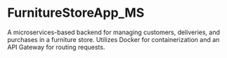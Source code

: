 # FurnitureStoreApp_MS
A microservices-based backend for managing customers, deliveries, and purchases in a furniture store. Utilizes Docker for containerization and an API Gateway for routing requests.

